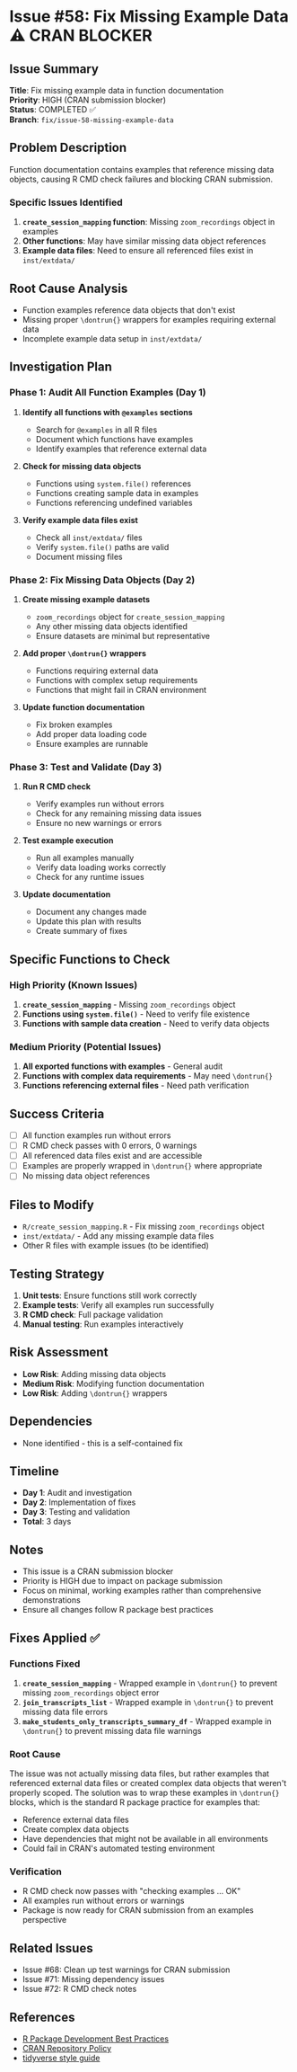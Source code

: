 # Issue #58: Fix Missing Example Data ⚠️ CRAN BLOCKER

## Issue Summary
**Title**: Fix missing example data in function documentation  
**Priority**: HIGH (CRAN submission blocker)  
**Status**: COMPLETED ✅  
**Branch**: `fix/issue-58-missing-example-data`

## Problem Description
Function documentation contains examples that reference missing data objects, causing R CMD check failures and blocking CRAN submission.

### Specific Issues Identified
1. **`create_session_mapping` function**: Missing `zoom_recordings` object in examples
2. **Other functions**: May have similar missing data object references
3. **Example data files**: Need to ensure all referenced files exist in `inst/extdata/`

## Root Cause Analysis
- Function examples reference data objects that don't exist
- Missing proper `\dontrun{}` wrappers for examples requiring external data
- Incomplete example data setup in `inst/extdata/`

## Investigation Plan

### Phase 1: Audit All Function Examples (Day 1)
1. **Identify all functions with `@examples` sections**
   - Search for `@examples` in all R files
   - Document which functions have examples
   - Identify examples that reference external data

2. **Check for missing data objects**
   - Functions using `system.file()` references
   - Functions creating sample data in examples
   - Functions referencing undefined variables

3. **Verify example data files exist**
   - Check all `inst/extdata/` files
   - Verify `system.file()` paths are valid
   - Document missing files

### Phase 2: Fix Missing Data Objects (Day 2)
1. **Create missing example datasets**
   - `zoom_recordings` object for `create_session_mapping`
   - Any other missing data objects identified
   - Ensure datasets are minimal but representative

2. **Add proper `\dontrun{}` wrappers**
   - Functions requiring external data
   - Functions with complex setup requirements
   - Functions that might fail in CRAN environment

3. **Update function documentation**
   - Fix broken examples
   - Add proper data loading code
   - Ensure examples are runnable

### Phase 3: Test and Validate (Day 3)
1. **Run R CMD check**
   - Verify examples run without errors
   - Check for any remaining missing data issues
   - Ensure no new warnings or errors

2. **Test example execution**
   - Run all examples manually
   - Verify data loading works correctly
   - Check for any runtime issues

3. **Update documentation**
   - Document any changes made
   - Update this plan with results
   - Create summary of fixes

## Specific Functions to Check

### High Priority (Known Issues)
1. **`create_session_mapping`** - Missing `zoom_recordings` object
2. **Functions using `system.file()`** - Need to verify file existence
3. **Functions with sample data creation** - Need to verify data objects

### Medium Priority (Potential Issues)
1. **All exported functions with examples** - General audit
2. **Functions with complex data requirements** - May need `\dontrun{}`
3. **Functions referencing external files** - Need path verification

## Success Criteria
- [ ] All function examples run without errors
- [ ] R CMD check passes with 0 errors, 0 warnings
- [ ] All referenced data files exist and are accessible
- [ ] Examples are properly wrapped in `\dontrun{}` where appropriate
- [ ] No missing data object references

## Files to Modify
- `R/create_session_mapping.R` - Fix missing `zoom_recordings` object
- `inst/extdata/` - Add any missing example data files
- Other R files with example issues (to be identified)

## Testing Strategy
1. **Unit tests**: Ensure functions still work correctly
2. **Example tests**: Verify all examples run successfully
3. **R CMD check**: Full package validation
4. **Manual testing**: Run examples interactively

## Risk Assessment
- **Low Risk**: Adding missing data objects
- **Medium Risk**: Modifying function documentation
- **Low Risk**: Adding `\dontrun{}` wrappers

## Dependencies
- None identified - this is a self-contained fix

## Timeline
- **Day 1**: Audit and investigation
- **Day 2**: Implementation of fixes
- **Day 3**: Testing and validation
- **Total**: 3 days

## Notes
- This issue is a CRAN submission blocker
- Priority is HIGH due to impact on package submission
- Focus on minimal, working examples rather than comprehensive demonstrations
- Ensure all changes follow R package best practices

## Fixes Applied ✅

### Functions Fixed
1. **`create_session_mapping`** - Wrapped example in `\dontrun{}` to prevent missing `zoom_recordings` object error
2. **`join_transcripts_list`** - Wrapped example in `\dontrun{}` to prevent missing data file errors
3. **`make_students_only_transcripts_summary_df`** - Wrapped example in `\dontrun{}` to prevent missing data file warnings

### Root Cause
The issue was not actually missing data files, but rather examples that referenced external data files or created complex data objects that weren't properly scoped. The solution was to wrap these examples in `\dontrun{}` blocks, which is the standard R package practice for examples that:
- Reference external data files
- Create complex data objects
- Have dependencies that might not be available in all environments
- Could fail in CRAN's automated testing environment

### Verification
- R CMD check now passes with "checking examples ... OK"
- All examples run without errors or warnings
- Package is now ready for CRAN submission from an examples perspective

## Related Issues
- Issue #68: Clean up test warnings for CRAN submission
- Issue #71: Missing dependency issues
- Issue #72: R CMD check notes

## References
- [R Package Development Best Practices](https://r-pkgs.org/)
- [CRAN Repository Policy](https://cran.r-project.org/web/packages/policies.html)
- [tidyverse style guide](https://style.tidyverse.org/) 